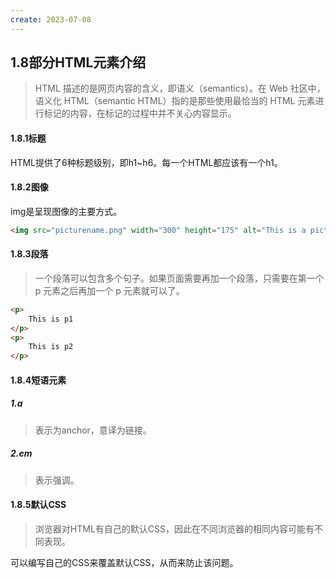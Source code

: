```yaml
---
create: 2023-07-08
---
```

## 1.8部分HTML元素介绍

>HTML 描述的是网页内容的含义，即语义（semantics）。在 Web 社区中，语义化 HTML（semantic HTML）指的是那些使用最恰当的 HTML 元素进行标记的内容，在标记的过程中并不关心内容显示。

#### 1.8.1标题

HTML提供了6种标题级别，即h1~h6。每一个HTML都应该有一个h1。

#### 1.8.2图像

img是呈现图像的主要方式。

```html
<img src="picturename.png" width="300" height="175" alt="This is a picture" />
```

#### 1.8.3段落

>一个段落可以包含多个句子。如果页面需要再加一个段落，只需要在第一个 p 元素之后再加一个 p 元素就可以了。

```html
<p>
    This is p1
</p>
<p>
    This is p2
</p>
```

#### 1.8.4短语元素

##### 1.a

> 表示为anchor，意译为链接。

##### 2.em

> 表示强调。

#### 1.8.5默认CSS

> 浏览器对HTML有自己的默认CSS，因此在不同浏览器的相同内容可能有不同表现。

可以编写自己的CSS来覆盖默认CSS，从而来防止该问题。